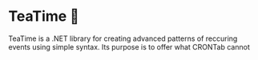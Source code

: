 # TeaTime 🍵

TeaTime is a .NET library for creating advanced patterns of reccuring events using simple syntax. Its purpose is to offer what CRONTab cannot
